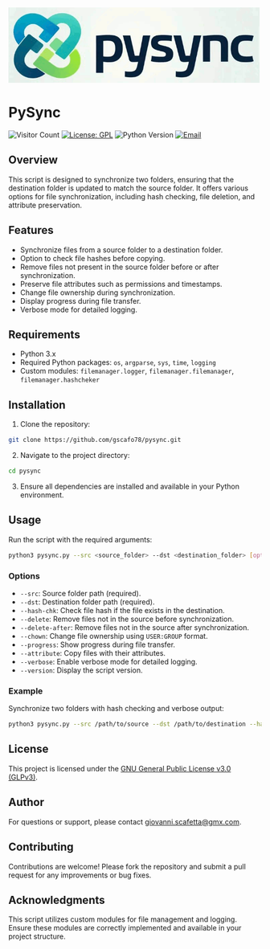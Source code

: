 <img src="https://github.com/gscafo78/pysync/blob/main/img/pysync_logo.gif" alt="PySync Logo" width="500" height="150">

PySync
===

![Visitor Count](https://visitor-badge.laobi.icu/badge?page_id=gscafo78.pysinc)
[![License: GPL](https://img.shields.io/badge/License-GPL-blue.svg)](https://github.com/gscafo78/repocreate/blob/main/LICENSE)
![Python Version](https://img.shields.io/badge/Python-3.11.2-blue)
[![Email](https://img.shields.io/badge/Email-giovanni.scafetta@gmx.com-blue)](mailto:giovanni.scafetta@gmx.com)


## Overview

This script is designed to synchronize two folders, ensuring that the destination folder is updated to match the source folder. It offers various options for file synchronization, including hash checking, file deletion, and attribute preservation.

## Features

- Synchronize files from a source folder to a destination folder.
- Option to check file hashes before copying.
- Remove files not present in the source folder before or after synchronization.
- Preserve file attributes such as permissions and timestamps.
- Change file ownership during synchronization.
- Display progress during file transfer.
- Verbose mode for detailed logging.

## Requirements

- Python 3.x
- Required Python packages: `os`, `argparse`, `sys`, `time`, `logging`
- Custom modules: `filemanager.logger`, `filemanager.filemanager`, `filemanager.hashcheker`

## Installation

1. Clone the repository:

```bash
git clone https://github.com/gscafo78/pysync.git
```

2. Navigate to the project directory:

```bash
cd pysync
```
3. Ensure all dependencies are installed and available in your Python environment.

## Usage

Run the script with the required arguments:

```bash
python3 pysync.py --src <source_folder> --dst <destination_folder> [options]
```

### Options

- `--src`: Source folder path (required).
- `--dst`: Destination folder path (required).
- `--hash-chk`: Check file hash if the file exists in the destination.
- `--delete`: Remove files not in the source before synchronization.
- `--delete-after`: Remove files not in the source after synchronization.
- `--chown`: Change file ownership using `USER:GROUP` format.
- `--progress`: Show progress during file transfer.
- `--attribute`: Copy files with their attributes.
- `--verbose`: Enable verbose mode for detailed logging.
- `--version`: Display the script version.
  
### Example

Synchronize two folders with hash checking and verbose output:

```bash
python3 pysync.py --src /path/to/source --dst /path/to/destination --hash-chk --progress
```
## License

This project is licensed under the  [GNU General Public License v3.0 (GLPv3)](LICENSE).

## Author

For questions or support, please contact [giovanni.scafetta@gmx.com](mailto:giovanni.scafetta@gmx.com).

## Contributing

Contributions are welcome! Please fork the repository and submit a pull request for any improvements or bug fixes.

## Acknowledgments

This script utilizes custom modules for file management and logging. Ensure these modules are correctly implemented and available in your project structure.